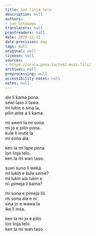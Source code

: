 ```yaml
---
title: lon linja telo
description: null
authors:
- jan Sitowapu
translators: null
proofreaders: null
date: 2020-11-11
date-precision: day
tags: null
original: null
license: null
sources:
- https://utala.pona.la/toki-musi-lili/
archives: null
preprocessing: null
accessibility-notes: null
notes: null
---
```


ale li kama pona.  
sewi laso li tawa.  
mi lukin e sina la,  
pilin ante a li kama.

mi awen la mi sona.  
mi jo e pilin pona.  
kule li mute la  
mi sona ala.

ken la mi lape pona  
lon linja telo.  
ken la mi wan taso.

suwi suno li weka.  
mi lukin e kule seme?  
mi lukin ala lukin e  
ni: pimeja li kama?

mi sona e pimeja lili.  
mi sona ala e ni:  
sina jo e wawa la  
ike li insa.

ken la mi jo e pilin  
lon linja telo.  
ken la mi wan taso.